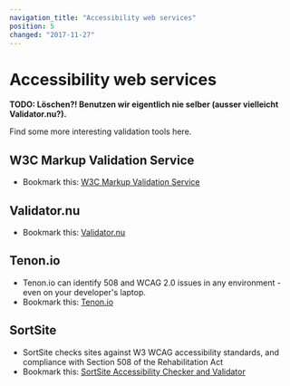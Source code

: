 ```yaml
---
navigation_title: "Accessibility web services"
position: 5
changed: "2017-11-27"
---
```


# Accessibility web services

**TODO: Löschen?! Benutzen wir eigentlich nie selber (ausser vielleicht Validator.nu?).**

Find some more interesting validation tools here.

## W3C Markup Validation Service

- Bookmark this: [W3C Markup Validation Service](https://validator.w3.org/)

## Validator.nu

- Bookmark this: [Validator.nu](https://validator.nu/)

## Tenon.io

- Tenon.io can identify 508 and WCAG 2.0 issues in any environment - even on your developer's laptop.
- Bookmark this: [Tenon.io](http://tenon.io/)

## SortSite

- SortSite checks sites against W3 WCAG accessibility standards, and compliance with Section 508 of the Rehabilitation Act
- Bookmark this: [SortSite Accessibility Checker and Validator](http://www.powermapper.com/products/sortsite/checks/accessibility-checks/)